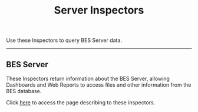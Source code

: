 ﻿---
title: Server Inspectors
---

Use these Inspectors to query BES Server data.

---

## BES Server

These Inspectors return information about the BES Server, allowing 
Dashboards and Web Reports to access files and other information from the BES database.

Click [here](/relevance/reference/bes-server.html) to access the page describing to these inspectors.

